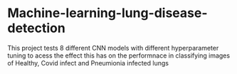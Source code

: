 # Machine-learning-lung-disease-detection

This project tests 8 different CNN models with different hyperparameter tuning to acess the effect this has on the performnace in classifying images of Healthy, Covid infect and Pneumionia infected lungs
